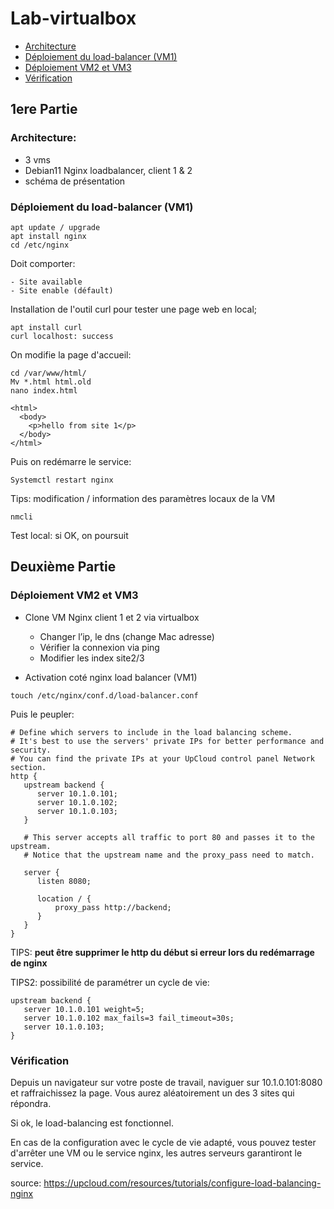 # Lab-virtualbox

- [Architecture](#architecture)
- [Déploiement du load-balancer (VM1)](#déploiement-du-load-balancer-(vm1))
- [Déploiement VM2 et VM3](#déploiement-vm2-et-vm3)
- [Vérification](#vérification)

## 1ere Partie

### Architecture:

  * 3 vms
  * Debian11 Nginx loadbalancer, client 1 & 2
  * schéma de présentation

### Déploiement du load-balancer (VM1)

```
apt update / upgrade
apt install nginx
cd /etc/nginx
```
Doit comporter:
```
- Site available
- Site enable (défault)
```

Installation de l'outil curl pour tester une page web en local;
```
apt install curl
curl localhost: success
```
On modifie la page d'accueil:

```
cd /var/www/html/
Mv *.html html.old
nano index.html
```

```
<html>
  <body>
    <p>hello from site 1</p>
  </body>
</html>
```

Puis on redémarre le service:

```
Systemctl restart nginx
```

Tips: modification / information des paramètres locaux de la VM

```
nmcli
```

Test local: si OK, on poursuit

## Deuxième Partie

### Déploiement VM2 et VM3

- Clone VM Nginx client 1 et 2 via virtualbox

  * Changer l’ip, le dns (change Mac adresse)
  * Vérifier la connexion via ping
  * Modifier les index site2/3

- Activation coté nginx load balancer (VM1)

```
touch /etc/nginx/conf.d/load-balancer.conf
```

Puis le peupler:

```
# Define which servers to include in the load balancing scheme. 
# It's best to use the servers' private IPs for better performance and security.
# You can find the private IPs at your UpCloud control panel Network section.
http {
   upstream backend {
      server 10.1.0.101; 
      server 10.1.0.102;
      server 10.1.0.103;
   }

   # This server accepts all traffic to port 80 and passes it to the upstream. 
   # Notice that the upstream name and the proxy_pass need to match.

   server {
      listen 8080; 

      location / {
          proxy_pass http://backend;
      }
   }
}
```

TIPS: **peut être supprimer le http du début si erreur lors du redémarrage de nginx**

TIPS2: possibilité de paramétrer un cycle de vie:

```
upstream backend {
   server 10.1.0.101 weight=5;
   server 10.1.0.102 max_fails=3 fail_timeout=30s;
   server 10.1.0.103;
}
```

### Vérification

Depuis un navigateur sur votre poste de travail, naviguer sur 10.1.0.101:8080 et raffraichissez la page. Vous aurez aléatoirement un des 3 sites qui répondra.

Si ok, le load-balancing est fonctionnel.

En cas de la configuration avec le cycle de vie adapté, vous pouvez tester d'arrêter une VM ou le service nginx, les autres serveurs garantiront le service.

source: https://upcloud.com/resources/tutorials/configure-load-balancing-nginx
